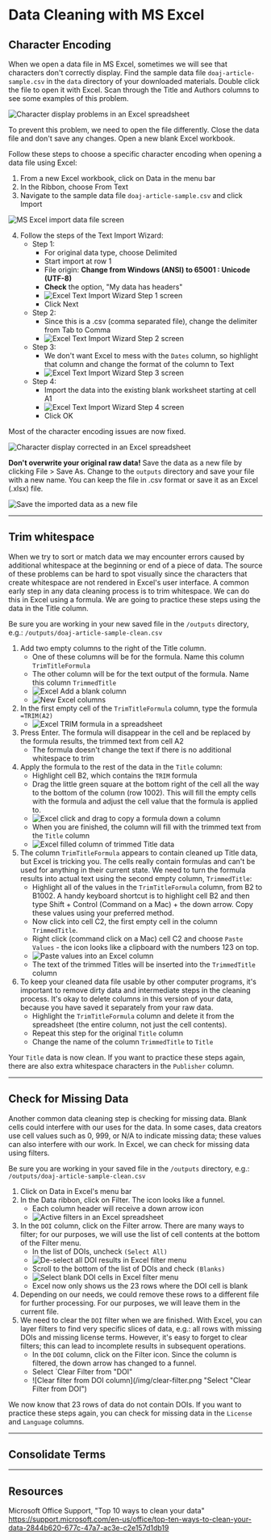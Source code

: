 # Data Cleaning with MS Excel

## Character Encoding

When we open a data file in MS Excel, sometimes we will see that characters don't correctly display. Find the sample data file `doaj-article-sample.csv` in the `data` directory of your downloaded materials. Double click the file to open it with Excel. Scan through the Title and Authors columns to see some examples of this problem.

![Character display problems in an Excel spreadsheet](/img/encoding-errors.PNG "Example encoding errors")

To prevent this problem, we need to open the file differently. Close the data file and don't save any changes. Open a new blank Excel workbook.

Follow these steps to choose a specific character encoding when opening a data file using Excel:
1. From a new Excel workbook, click on Data in the menu bar
2. In the Ribbon, choose From Text
3. Navigate to the sample data file `doaj-article-sample.csv` and click Import

![MS Excel import data file screen](/img/choose-file.PNG "Import a file into Excel")

4. Follow the steps of the Text Import Wizard:
   - Step 1:
     - For original data type, choose Delimited
	 - Start import at row 1
	 - File origin: **Change from Windows (ANSI) to 65001 : Unicode (UTF-8)**
	 - **Check** the option, "My data has headers"
	 - ![Excel Text Import Wizard Step 1 screen](/img/text-import-1.PNG "Import data step 1")
	 - Click Next
   - Step 2:
     - Since this is a .csv (comma separated file), change the delimiter from Tab to Comma
	 - ![Excel Text Import Wizard Step 2 screen](/img/text-import-2.PNG "Import data step 2")
   - Step 3:
     - We don't want Excel to mess with the `Dates` column, so highlight that column and change the format of the column to Text
	 - ![Excel Text Import Wizard Step 3 screen](/img/text-import-3-date-text.PNG "Import data step 3")
   - Step 4:
     - Import the data into the existing blank worksheet starting at cell A1
	 - ![Excel Text Import Wizard Step 4 screen](/img/text-import-4.PNG "Import data step 4")
	 - Click OK

Most of the character encoding issues are now fixed.

![Character display corrected in an Excel spreadsheet](/img/encoding-fixed.PNG "Example encoding repairs")

**Don't overwrite your original raw data!** Save the data as a new file by clicking File > Save As. Change to the `outputs` directory and save your file with a new name. You can keep the file in .csv format or save it as an Excel (.xlsx) file.

![Save the imported data as a new file](/img/save-new-file.PNG "Save imported data to a new file")

---

## Trim whitespace

When we try to sort or match data we may encounter errors caused by additional whitespace at the beginning or end of a piece of data. The source of these problems can be hard to spot visually since the characters that create whitespace are not rendered in Excel's user interface. A common early step in any data cleaning process is to trim whitespace. We can do this in Excel using a formula. We are going to practice these steps using the data in the Title column.

Be sure you are working in your new saved file in the `/outputs` directory, e.g.: `/outputs/doaj-article-sample-clean.csv`

1. Add two empty columns to the right of the Title column.
   - One of these columns will be for the formula. Name this column `TrimTitleFormula`
   - The other column will be for the text output of the formula. Name this column `TrimmedTitle`
   - ![Excel Add a blank column](/img/add-column.png "Add a new column in Excel")
   - ![New Excel columns](/img/new-columns.PNG "Two new Excel columns")
2. In the first empty cell of the `TrimTitleFormula` column, type the formula `=TRIM(A2)`
   - ![Excel TRIM formula in a spreadsheet](/img/trim-formula.PNG "Enter the TRIM formula in cell B2")
3. Press Enter. The formula will disappear in the cell and be replaced by the formula results, the trimmed text from cell A2
   - The formula doesn't change the text if there is no additional whitespace to trim
4. Apply the formula to the rest of the data in the `Title` column:
   - Highlight cell B2, which contains the `TRIM` formula 
   - Drag the little green square at the bottom right of the cell all the way to the bottom of the column (row 1002). This will fill the empty cells with the formula and adjust the cell value that the formula is applied to.
   - ![Excel click and drag to copy a formula down a column](/img/drag-trim.png "Drag down cell B2 to copy the formula")
   - When you are finished, the column will fill with the trimmed text from the `Title` column
   - ![Excel filled column of trimmed Title data](/img/filled-title.PNG "Formula applied to all Title cells")
5. The column `TrimTitleFormula` appears to contain cleaned up Title data, but Excel is tricking you. The cells really contain formulas and can't be used for anything in their current state. We need to turn the formula results into actual text using the second empty column, `TrimmedTitle`:
   - Highlight all of the values in the `TrimTitleFormula` column, from B2 to B1002. A handy keyboard shortcut is to highlight cell B2 and then type Shift + Control (Command on a Mac) + the down arrow. Copy these values using your preferred method.
   - Now click into cell C2, the first empty cell in the column `TrimmedTitle`.
   - Right click (command click on a Mac) cell C2 and choose `Paste Values` - the icon looks like a clipboard with the numbers 123 on top.
   - ![Paste values into an Excel column](/img/paste-values.png "Paste values into an Excel column")
   - The text of the trimmed Titles will be inserted into the `TrimmedTitle` column
6. To keep your cleaned data file usable by other computer programs, it's important to remove dirty data and intermediate steps in the cleaning process. It's okay to delete columns in this version of your data, because you have saved it separately from your raw data.
   - Highlight the `TrimTitleFormula` column and delete it from the spreadsheet (the entire column, not just the cell contents).
   - Repeat this step for the original `Title` column
   - Change the name of the column `TrimmedTitle` to `Title`
   
Your `Title` data is now clean. If you want to practice these steps again, there are also extra whitespace characters in the `Publisher` column.

---

## Check for Missing Data

Another common data cleaning step is checking for missing data. Blank cells could interfere with our uses for the data. In some cases, data creators use cell values such as 0, 999, or N/A to indicate missing data; these values can also interfere with our work. In Excel, we can check for missing data using filters.

Be sure you are working in your saved file in the `/outputs` directory, e.g.: `/outputs/doaj-article-sample-clean.csv`

1. Click on Data in Excel's menu bar
2. In the Data ribbon, click on Filter. The icon looks like a funnel.
   - Each column header will receive a down arrow icon
   - ![Active filters in an Excel spreadsheet](/img/filter.png "Activate filters for an Excel spreadsheet")
3. In the `DOI` column, click on the Filter arrow. There are many ways to filter; for our purposes, we will use the list of cell contents at the bottom of the Filter menu.
   - In the list of DOIs, uncheck `(Select All)`
   - ![De-select all DOI results in Excel filter menu](/img/filter-doi-1.png "Uncheck (Select All)")
   - Scroll to the bottom of the list of DOIs and check `(Blanks)`
   - ![Select blank DOI cells in Excel filter menu](/img/filter-doi-2.png "Check (Blanks)")
   - Excel now only shows us the 23 rows where the DOI cell is blank 
4. Depending on our needs, we could remove these rows to a different file for further processing. For our purposes, we will leave them in the current file.
5. We need to clear the `DOI` filter when we are finished. With Excel, you can layer filters to find very specific slices of data, e.g.: all rows with missing DOIs and missing license terms. However, it's easy to forget to clear filters; this can lead to incomplete results in subsequent operations.
   - In the `DOI` column, click on the Filter icon. Since the column is filtered, the down arrow has changed to a funnel.
   - Select `Clear Filter from "DOI"
   - ![Clear filter from DOI column](/img/clear-filter.png "Select "Clear Filter from DOI")
   
We now know that 23 rows of data do not contain DOIs. If you want to practice these steps again, you can check for missing data in the `License` and `Language` columns.

---

## Consolidate Terms



---

## Resources

Microsoft Office Support, "Top 10 ways to clean your data" https://support.microsoft.com/en-us/office/top-ten-ways-to-clean-your-data-2844b620-677c-47a7-ac3e-c2e157d1db19